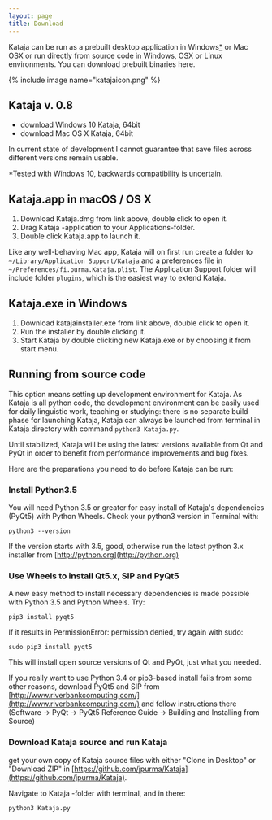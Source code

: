```yaml
---
layout: page
title: Download
---
```


Kataja can be run as a prebuilt desktop application in Windows<a href="#win10">*</a> or Mac OSX or run directly from source code in Windows, OSX or Linux environments. You can download prebuilt binaries here.

{% include image name="katajaicon.png" %}

## Kataja v. 0.8

 * download Windows 10 Kataja, 64bit 
 * download Mac OS X Kataja, 64bit 

<div class="message">
In current state of development I cannot guarantee that save files across different versions remain usable.
</div>

<a name="win10">*</a>Tested with Windows 10, backwards compatibility is uncertain.

## Kataja.app in macOS / OS X

1. Download Kataja.dmg from link above, double click to open it. 
2. Drag Kataja -application to your Applications-folder. 
3. Double click Kataja.app to launch it.

Like any well-behaving Mac app, Kataja will on first run create a folder to `~/Library/Application Support/Kataja` and a preferences file in `~/Preferences/fi.purma.Kataja.plist`. The Application Support folder will include folder `plugins`, which is the easiest way to extend Kataja. 

## Kataja.exe in Windows

1. Download katajainstaller.exe from link above, double click to open it. 
2. Run the installer by double clicking it. 
3. Start Kataja by double clicking new Kataja.exe or by choosing it from start menu. 

## Running from source code

This option means setting up development environment for Kataja. As Kataja is all python code, the development environment can be easily used for daily linguistic work, teaching or studying: there is no separate build phase for launching Kataja, Kataja can always be launched from terminal in Kataja directory with command `python3 Kataja.py`. 

Until stabilized, Kataja will be using the latest versions available from Qt and PyQt in order to benefit from performance improvements and bug fixes.

Here are the preparations you need to do before Kataja can be run:

### Install Python3.5 ###

You will need Python 3.5 or greater for easy install of Kataja's dependencies (PyQt5) with Python Wheels. Check your python3 version in Terminal with: 

    python3 --version
    
If the version starts with 3.5, good, otherwise run the latest python 3.x installer from [http://python.org](http://python.org) 

### Use Wheels to install Qt5.x, SIP and PyQt5 ###

A new easy method to install necessary dependencies is made possible with Python 3.5 and Python Wheels. Try: 

    pip3 install pyqt5 

If it results in PermissionError: permission denied, try again with sudo:

    sudo pip3 install pyqt5 

This will install open source versions of Qt and PyQt, just what you needed.

If you really want to use Python 3.4 or pip3-based install fails from some other reasons, download PyQt5 and SIP from [http://www.riverbankcomputing.com/](http://www.riverbankcomputing.com/) and follow instructions there (Software -> PyQt -> PyQt5 Reference Guide -> Building and Installing from Source)

### Download Kataja source and run Kataja ###

get your own copy of Kataja source files with either "Clone in Desktop" or "Download ZIP" in [https://github.com/jpurma/Kataja](https://github.com/jpurma/Kataja).
 
Navigate to Kataja -folder with terminal, and in there:

    python3 Kataja.py
    
 





